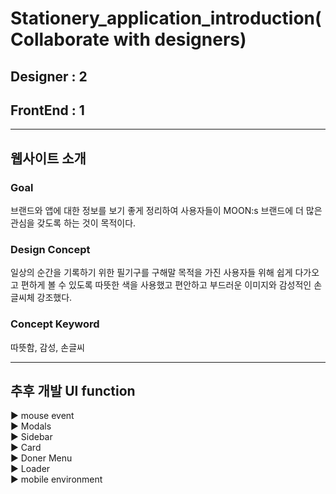 # **Stationery_application_introduction(Collaborate with designers)**

## Designer : 2

## FrontEnd : 1

<hr />

## **웹사이트 소개**

### **Goal**

브랜드와 앱에 대한 정보를 보기 좋게 정리하여 사용자들이 MOON:s 브랜드에 더 많은 관심을 갖도록 하는 것이 목적이다.

### **Design Concept**

일상의 순간을 기록하기 위한 필기구를 구해말 목적을 가진 사용자들 위해 쉽게 다가오고 편하게 볼 수 있도록 따뜻한 색을 사용했고 편안하고 부드러운 이미지와 감성적인 손글씨체 강조했다.

### **Concept Keyword**

따뜻함, 감성, 손글씨

<hr />

## **추후 개발 UI function** <br/>

▶ mouse event<br />
▶ Modals<br />
▶ Sidebar<br />
▶ Card<br />
▶ Doner Menu<br />
▶ Loader<br />
▶ mobile environment<br />
